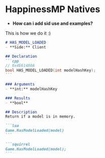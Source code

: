 # HappinessMP Natives

* **How can i add sid use and examples?**
  
This is how we do it :)
````md
# HAS_MODEL_LOADED
- **Side:** Client

## Declaration
```cpp
// 0x4E61480A
bool HAS_MODEL_LOADED(int modelHashKey);
```

### Arguments
- **int:** modelHashKey

### Results
- **bool**

## Description
Return if a model is in memory.

```lua
Game.HasModelLoaded(model)
```

```squirrel
Game.HasModelLoaded(model);
```
````
